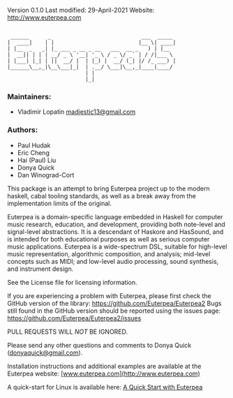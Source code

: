 Version 0.1.0
Last modified: 29-April-2021
Website: http://www.euterpea.com

```

 ______      _                             ___  _____ 
|  ____|    | |                           |__ \| ____|
| |__  _   _| |_ ___ _ __ _ __   ___  __ _   ) | |__  
|  __|| | | | __/ _ \ '__| '_ \ / _ \/ _` | / /|___ \ 
| |___| |_| | ||  __/ |  | |_) |  __/ (_| |/ /_ ___) |
|______\__,_|\__\___|_|  | .__/ \___|\__,_|____|____/ 
                         | |                          
                         |_|                          

```
### Maintainers:
- Vladimir Lopatin <madjestic13@gmail.com>

### Authors:
- Paul Hudak
- Eric Cheng
- Hai (Paul) Liu
- Donya Quick 
- Dan Winograd-Cort

This package is an attempt to bring Euterpea project up to the modern
haskell, cabal tooling standards, as well as a break away from the
implementation limits of the original.

Euterpea is a domain-specific language embedded in Haskell for 
computer music research, education, and development, providing 
both note-level and signal-level abstractions.  It is a descendant 
of Haskore and HasSound, and is intended for both educational purposes 
as well as serious computer music applications.  Euterpea is a 
wide-spectrum DSL, suitable for high-level music representation, 
algorithmic composition, and analysis; mid-level concepts such as 
MIDI; and low-level audio processing, sound synthesis, and instrument 
design.

See the License file for licensing information.

If you are experiencing a problem with Euterpea, please first check the 
GitHub version of the library: https://github.com/Euterpea/Euterpea2
Bugs still found in the GitHub version should be reported using the 
issues page: https://github.com/Euterpea/Euterpea2/issues

PULL REQUESTS WILL *NOT* BE IGNORED.

Please send any other questions and comments to Donya Quick 
(donyaquick@gmail.com).

Installation instructions and additional examples are available at
the Euterpea website: [www.euterpea.com](http://www.euterpea.com)

A quick-start for Linux is available here: [A Quick Start with Euterpea](http://madjestic.github.io/posts/2018-11-29-a-quick-start-with-Euterpea.html)
